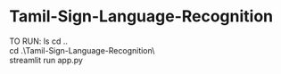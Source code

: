 # Tamil-Sign-Language-Recognition
TO RUN:
ls
cd ..                                                                                                                                                                          
 cd .\Tamil-Sign-Language-Recognition\    
 streamlit run app.py             
